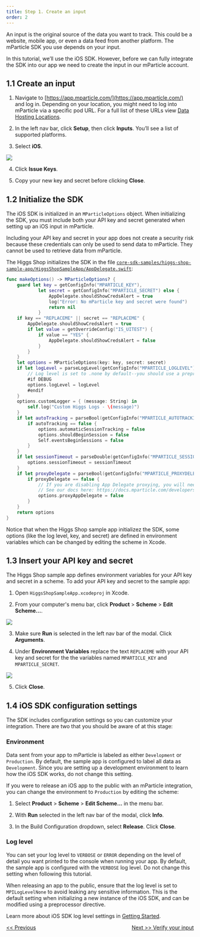 ```yaml
---
title: Step 1. Create an input
order: 2
---
```


An input is the original source of the data you want to track. This could be a website, mobile app, or even a data feed from another platform. The mParticle SDK you use depends on your input. 

In this tutorial, we’ll use the iOS SDK. However, before we can fully integrate the SDK into our app we need to create the input in our mParticle account.

## 1.1 Create an input

1. Navigate to [https://app.mparticle.com/](https://app.mparticle.com/) and log in. Depending on your location, you might need to log into mParticle via a specific pod URL. For a full list of these URLs view [Data Hosting Locations](https://docs.mparticle.com/developers/data-localization/#logging-into-mparticle).

2. In the left nav bar, click **Setup**, then click **Inputs**. You’ll see a list of supported platforms.

3. Select **iOS**.

![](/images/ios-e2e-screenshots/1-create-an-input/create-an-input-1.png)

4. Click **Issue Keys**.

5. Copy your new key and secret before clicking **Close**.

## 1.2 Initialize the SDK

The iOS SDK is initialized in an `MParticleOptions` object. When initializing the SDK, you must include both your API key and secret generated when setting up an iOS input in mParticle.

<aside>
    Including your API key and secret in your app does not create a security risk because these credentials can only be used to send data to mParticle. They cannot be used to retrieve data from mParticle.
</aside>

The Higgs Shop initializes the SDK in the file [`core-sdk-samples/higgs-shop-sample-app/HiggsShopSampleApp/AppDelegate.swift`](https://github.com/mParticle/mparticle-apple-sample-apps/blob/main/core-sdk-samples/higgs-shop-sample-app/HiggsShopSampleApp/AppDelegate.swift):

~~~swift
func makeOptions() -> MParticleOptions? {
    guard let key = getConfigInfo("MPARTICLE_KEY"),
            let secret = getConfigInfo("MPARTICLE_SECRET") else {
                AppDelegate.shouldShowCredsAlert = true
                log("Error: No mParticle key and secret were found")
                return nil
            }
    if key == "REPLACEME" || secret == "REPLACEME" {
        AppDelegate.shouldShowCredsAlert = true
        if let value = getOverrideConfig("IS_UITEST") {
            if value == "YES" {
                AppDelegate.shouldShowCredsAlert = false
            }
        }
    }
    let options = MParticleOptions(key: key, secret: secret)
    if let logLevel = parseLogLevel(getConfigInfo("MPARTICLE_LOGLEVEL")) {
        // Log level is set to .none by default--you should use a preprocessor directive to ensure it is only set for your non-App Store build configurations (e.g. Debug, Enterprise distribution, etc)
        #if DEBUG
        options.logLevel = logLevel
        #endif
    }
    options.customLogger = { (message: String) in
        self.log("Custom Higgs Logs - \(message)")
    }
    if let autoTracking = parseBool(getConfigInfo("MPARTICLE_AUTOTRACKING")) {
        if autoTracking == false {
            options.automaticSessionTracking = false
            options.shouldBeginSession = false
            Self.eventsBeginSessions = false
        }
    }
    if let sessionTimeout = parseDouble(getConfigInfo("MPARTICLE_SESSIONTIMEOUT")) {
        options.sessionTimeout = sessionTimeout
    }
    if let proxyDelegate = parseBool(getConfigInfo("MPARTICLE_PROXYDELEGATE")) {
        if proxyDelegate == false {
            // If you are disabling App Delegate proxying, you will need to manually forward certain App Delegate methods.
            // See our docs here: https://docs.mparticle.com/developers/sdk/ios/configuration/#uiapplication-delegate-proxy
            options.proxyAppDelegate = false
        }
    }
    return options
}
~~~

Notice that when the Higgs Shop sample app initializez the SDK, some options (like the log level, key, and secret) are defined in environment variables which can be changed by editing the scheme in Xcode. 

## 1.3 Insert your API key and secret

The Higgs Shop sample app defines environment variables for your API key and secret in a scheme. To add your API key and secret to the sample app:

1. Open `HiggsShopSampleApp.xcodeproj` in Xcode.

2. From your computer's menu bar, click **Product** > **Scheme** > **Edit Scheme...**.

![](/images/ios-e2e-screenshots/1-create-an-input/create-an-input-2.png)

3. Make sure **Run** is selected in the left nav bar of the modal. Click **Arguments**.

4. Under **Environment Variables** replace the text `REPLACEME` with your API key and secret for the the variables named `MPARTICLE_KEY` and `MPARTICLE_SECRET`.

![](/images/ios-e2e-screenshots/1-create-an-input/create-an-input-3.png)

5. Click **Close**.

## 1.4 iOS SDK configuration settings

The SDK includes configuration settings so you can customize your integration. There are two that you should be aware of at this stage:

### Environment

Data sent from your app to mParticle is labeled as either `Development` or `Production`. By default, the sample app is configured to label all data as `Development`. Since you are setting up a development environment to learn how the iOS SDK works, do not change this setting.

If you were to release an iOS app to the public with an mParticle integration, you can change the environment to `Production` by editing the scheme:

1. Select **Product** > **Scheme** > **Edit Scheme...** in the menu bar.

2. With **Run** selected in the left nav bar of the modal, click **Info**.

3. In the Build Configuration dropdown, select **Release**. Click **Close**.

### Log level

You can set your log level to `VERBOSE` or `ERROR` depending on the level of detail you want printed to the console when running your app. By default, the sample app is configured with the `VERBOSE` log level. Do not change this setting when following this tutorial.

<aside>
    When releasing an app to the public, ensure that the log level is set to <code>MPILogLevelNone</code> to avoid leaking any sensitive information. This is the default setting when initializing a new instance of the iOS SDK, and can be modified using a preprocessor directive.
</aside>

Learn more about iOS SDK log level settings in [Getting Started](/developers/sdk/ios/configuration/#log-level).

<a href="/developers/quickstart/ios/overview/" style="position:relative; float:left"><< Previous</a>
<a href="/developers/quickstart/ios/verify-input/" style="position:relative; float:right">Next >> Verify your input</a>